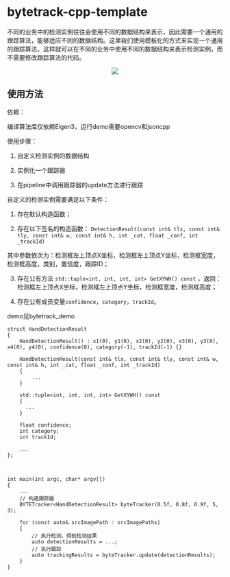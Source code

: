 # bytetrack-cpp-template
不同的业务中的检测实例往往会使用不同的数据结构来表示，因此需要一个通用的跟踪算法，能够适应不同的数据结构。这里我们使用模板化的方式来实现一个通用的跟踪算法，这样就可以在不同的业务中使用不同的数据结构来表示检测实例，而不需要修改跟踪算法的代码。


<div align="center">
  <img src="docs/readme/hand.gif"/>
</div>


## 使用方法
依赖：

编译算法库仅依赖Eigen3，运行demo需要opencv和jsoncpp

使用步骤：
1. 自定义检测实例的数据结构	

2. 实例化一个跟踪器

3. 在pipeline中调用跟踪器的update方法进行跟踪


自定义的检测实例需要满足以下条件：
1. 存在默认构造函数；

2. 存在以下签名的构造函数：
`DetectionResult(const int& tlx, const int& tly, const int& w, const int& h, int _cat, float _conf, int _trackId)`

其中参数依次为：检测框左上顶点X坐标，检测框左上顶点Y坐标，检测框宽度，检测框高度，类别，置信度，跟踪ID；

3. 存在公有方法
`std::tuple<int, int, int, int> GetXYWH() const`
，返回：检测框左上顶点X坐标，检测框左上顶点Y坐标，检测框宽度，检测框高度；

4. 存在公有成员变量`confidence`，`category`，`trackId`。

demo见bytetrack_demo
```
struct HandDetectionResult 
{
    HandDetectionResult() : x1(0), y1(0), x2(0), y2(0), x3(0), y3(0), x4(0), y4(0), confidence(0), category(-1), trackId(-1) {}
    
    HandDetectionResult(const int& tlx, const int& tly, const int& w, const int& h, int _cat, float _conf, int _trackId)
    {
		...
	}
    
    std::tuple<int, int, int, int> GetXYWH() const
    {
      ...
    }

    float confidence;
    int category;
    int trackId;

    ...
};



int main(int argc, char* argv[])
{
    ...
    // 构造跟踪器
    BYTETracker<HandDetectionResult> byteTracker(0.5f, 0.8f, 0.9f, 5, 3);

	for (const auto& srcImagePath : srcImagePaths)
	{
		// 执行检测，得到检测结果
		auto detectionResults = ...;
        // 执行跟踪
		auto trackingResults = byteTracker.update(detectionResults);
	}
}

```

